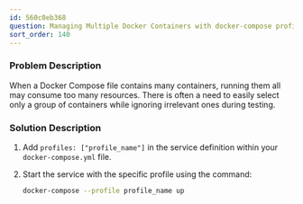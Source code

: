 ```yaml
---
id: 560c0eb368
question: Managing Multiple Docker Containers with docker-compose profile
sort_order: 140
---
```


### Problem Description

When a Docker Compose file contains many containers, running them all may consume too many resources. There is often a need to easily select only a group of containers while ignoring irrelevant ones during testing.

### Solution Description

1. Add `profiles: ["profile_name"]` in the service definition within your `docker-compose.yml` file.

2. Start the service with the specific profile using the command:

   ```bash
   docker-compose --profile profile_name up
   ```